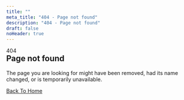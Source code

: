 ```yaml
---
title: ""
meta_title: "404 - Page not found"
description: "404 - Page not found"
draft: false
noHeader: true
---
```

<div class="container text-center row justify-center">
    <div class="sm:col-10 md:col-8 lg:col-6">
        <span class="text-[8rem] block font-bold text-dark dark:text-darkmode-dark">404</span>
        <h2 class="h2 mb-4" style="margin-top: 0">Page not found</h1>
        <div class="content"><p id="description">The page you are looking for might have been removed, had its name changed, or is temporarily unavailable.</p></div>
        <a href="/" class="btn btn-primary mt-8" id="buttonHome">Back To Home</a>
    </div>
</div>
</script>
